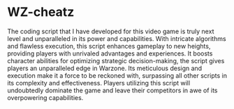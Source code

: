 # WZ-cheatz
The coding script that I have developed for this video game is truly next level and unparalleled in its power and capabilities. With intricate algorithms and flawless execution, this script enhances gameplay to new heights, providing players with unrivaled advantages and experiences. It boosts character abilities for optimizing strategic decision-making, the script gives players an unparalleled edge in Warzone. Its meticulous design and execution make it a force to be reckoned with, surpassing all other scripts in its complexity and effectiveness. Players utilizing this script will undoubtedly dominate the game and leave their competitors in awe of its overpowering capabilities.
